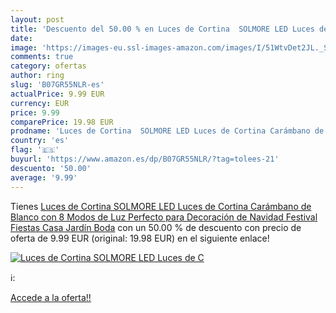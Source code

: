 ```yaml
---
layout: post
title: 'Descuento del 50.00 % en Luces de Cortina  SOLMORE LED Luces de C'
date: 
image: 'https://images-eu.ssl-images-amazon.com/images/I/51WtvDet2JL._SL200_.jpg'
comments: true
category: ofertas
author: ring
slug: 'B07GR55NLR-es'
actualPrice: 9.99 EUR
currency: EUR
price: 9.99
comparePrice: 19.98 EUR
prodname: 'Luces de Cortina  SOLMORE LED Luces de Cortina Carámbano de Blanco con 8 Modos de Luz Perfecto para Decoración de Navidad  Festival Fiestas  Casa  Jardín  Boda'
country: 'es'
flag: '🇪🇸'
buyurl: 'https://www.amazon.es/dp/B07GR55NLR/?tag=tolees-21'
descuento: '50.00'
average: '9.99'
---
```


Tienes [Luces de Cortina  SOLMORE LED Luces de Cortina Carámbano de Blanco con 8 Modos de Luz Perfecto para Decoración de Navidad  Festival Fiestas  Casa  Jardín  Boda](https://www.amazon.es/dp/B07GR55NLR/?tag=tolees-21) con un 50.00 % de descuento con precio de oferta de 9.99 EUR (original: 19.98 EUR) en el siguiente enlace!

[![Luces de Cortina  SOLMORE LED Luces de C](https://images-eu.ssl-images-amazon.com/images/I/51WtvDet2JL._SL200_.jpg)](https://www.amazon.es/dp/B07GR55NLR/?tag=tolees-21)

ℹ️:


[Accede a la oferta!!](https://www.amazon.es/dp/B07GR55NLR/?tag=tolees-21)

